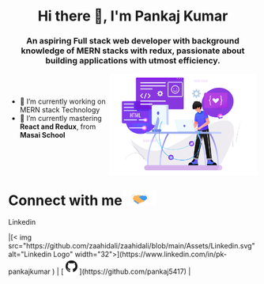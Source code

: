 
<h1 align="center">Hi there 👋, I'm Pankaj Kumar</h1>
<h3 align="center">An aspiring Full stack web developer with background knowledge 
                    of MERN stacks with redux, passionate about building applications
                     with utmost efficiency.</h3>

<img src="https://github.com/pankaj5417/koovs.com/blob/main/about.png?raw=true" width="300px" align="right">

<br>
<br>
<ul>
  <li> 🔭 I’m currently working on MERN stack Technology</li>
  <li> 🌱 I’m currently mastering  <b>React and Redux</b></a>, from  <b>Masai School</b></li>

    
 <!-- <li> 👯 I’m open to </li>-->
<!--   <li> 😄 Pronouns: He/Him </li> -->
</ul><br/>
 
<p>
 <!-- GitHub Statistics!-->


<!-- Most Languages Used Statistics!-->  
 
</p>

</p>


<p align="left">

</p>




<br/>

<!-- Handshake Gif-->
# Connect with me<img src="https://github.com/pankaj5417/koovs.com/blob/main/icons/Handshake.gif?raw=true" height="32px">

<p>Linkedin</p>|[< img src="https://github.com/zaahidali/zaahidali/blob/main/Assets/Linkedin.svg" alt="Linkedin Logo" width="32">](https://www.linkedin.com/in/pk-pankajkumar ) | [<img src="https://github.com/pankaj5417/koovs.com/blob/main/icons/GitHub-Mark.png?raw=true" alt="Github logo" width="32">](https://github.com/pankaj5417) | 



